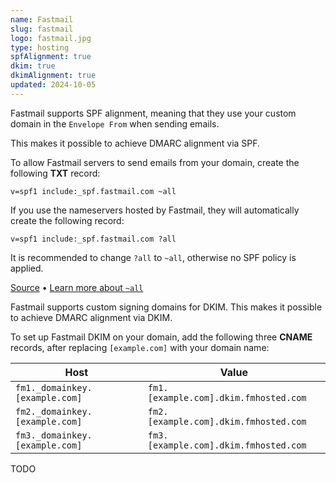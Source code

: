 ```yaml
---
name: Fastmail
slug: fastmail
logo: fastmail.jpg
type: hosting
spfAlignment: true
dkim: true
dkimAlignment: true
updated: 2024-10-05
---
```


<script>
  import Block from '$lib/block.svelte';
</script>

<Block title="SPF">

Fastmail supports SPF alignment, meaning that they use your custom domain in the `Envelope From` when sending emails.

This makes it possible to achieve DMARC alignment via SPF.

To allow Fastmail servers to send emails from your domain, create the following **TXT** record:

```
v=spf1 include:_spf.fastmail.com ~all
```

If you use the nameservers hosted by Fastmail, they will automatically create the following record:

```
v=spf1 include:_spf.fastmail.com ?all
```

It is recommended to change `?all` to `~all`, otherwise no SPF policy is applied.

[Source](https://www.fastmail.help/hc/en-us/articles/360060591153-Manual-DNS-configuration) • [Learn more about `~all`](https://dmarcwise.io/learn/email/spf/setup)

</Block>

<Block title="DKIM">

Fastmail supports custom signing domains for DKIM. This makes it possible to achieve DMARC alignment via DKIM.

To set up Fastmail DKIM on your domain, add the following three **CNAME** records, after replacing `[example.com]` with your domain name:

| Host                                 | Value                               |
| ------------------------------------ | ----------------------------------- |
| `fm1._domainkey.[example.com]` | `fm1.[example.com].dkim.fmhosted.com` |
| `fm2._domainkey.[example.com]` | `fm2.[example.com].dkim.fmhosted.com` |
| `fm3._domainkey.[example.com]` | `fm3.[example.com].dkim.fmhosted.com` |

</Block>

<Block title="DMARC">

TODO

</Block>
